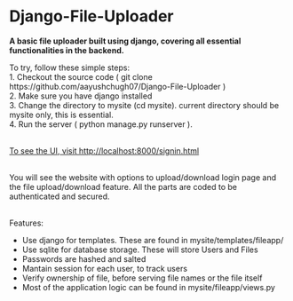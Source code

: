 Django-File-Uploader
====================

<p> <strong> A basic file uploader built using django, covering all essential functionalities in the backend. </strong> </p>
To try, follow these simple steps: <br />
1. Checkout the source code ( git clone https://github.com/aayushchugh07/Django-File-Uploader ) <br />
2. Make sure you have django installed <br />
3. Change the directory to mysite (cd mysite). current directory should be mysite only, this is essential. <br />
4. Run the server ( python manage.py runserver ). <br /> <br />

<a href="http://localhost:8000/signin.html" >To see the UI, visit http://localhost:8000/signin.html </a> <br /> <br />

You will see the website with options to upload/download  login page and the file upload/download feature. All the parts are coded to be authenticated and secured.
<br /> <br />

Features:
<ul> 
  <li> Use django for templates. These are found in mysite/templates/fileapp/ </li>
  <li> Use sqlite for database storage. These will store Users and Files </li>
  <li> Passwords are hashed and salted </li>
  <li> Mantain session for each user, to track users </li>
  <li> Verify ownership of file, before serving file names or the file itself </li>
  <li> Most of the application logic can be found in mysite/fileapp/views.py </li>
</ul>
